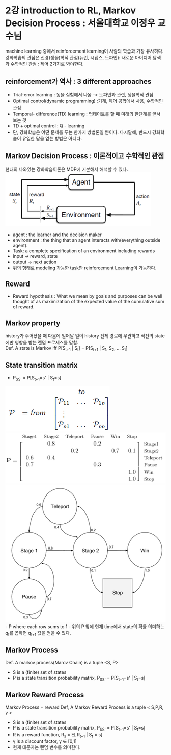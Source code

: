 # 2강 introduction to RL, Markov Decision Process : 서울대학교 이정우 교수님
machine learning 중에서 reinforcement learning이 사람의 학습과 가장 유사하다.  
강화학습의 관점은 신경(생물)학적 관점(뉴런, 시냅스, 도파민): 새로운 아이디어 탐색 과 수학적인 관점 : 제어 2가지로 봐야한다.

## reinforcement가 역사 : 3 different approaches
- Trial-error learning : 동물 실험에서 나옴 -> 도파민과 관련, 생물학적 관점
- Optimal control(dynamic programming) :기계, 제어 공학에서 사용, 수학적인 관점
- Temporal- difference(TD) learning : 업데이트를 할 때 미래의 한단계를 앞서 보는 것
- TD + optimal control : Q - learning
- 단, 강화학습은 어떤 문제를 푸는 한가지 방법론일 뿐이다. 다시말해, 반드시 강화학습이 유일한 답을 얻는 방법은 아니다.

## Markov Decision Process : 이론적이고 수학적인 관점
 현대의 나와있는 강화학습이론은 MDP에 기본해서 해석할 수 있다.  
 <img src="./img/01_MDP.PNG"> 
- agent : the learner and the decision maker
- environment : the thing that an agent interacts with(everything outside agent).
- Task: a complete specification of an environment including rewards
- input -> reward, state
- output -> next action
- 위의 형태로 modeling 가능한 task만 reinforcement Learning이 가능하다. 

## Reward
- Reward hypothesis : What we mean by goals and purposes can be well thought of as maximization of the expected value of the cumulative sum of reward.

## Markov property
history가 주어졌을 때 다음에 일어날 일이 history 전체 경로에 무관하고 직전의 state에만 영향을 받는 랜덤 프로세스를 말함.  
Def. A state is Markov iff P[S<sub>t+1</sub> | S<sub>t</sub>] = P[S<sub>t+1</sub> | S<sub>1</sub>, S<sub>2</sub>, ... S<sub>t</sub>]

## State transition matrix
- P<sub>SS'</sub> = P[S<sub>t+1</sub>=s' | S<sub>t</sub>=s]  
 <img src="./img/02_matrix.PNG"> 
 <img src="./img/03_matrix.PNG"> 
 <img src="./img/04_matrix.PNG"> 
- P where each row sums to 1
- 위의 P 앞에 현재 time에서 state의 확률 의미하는 q<sub>t</sub>를 곱하면 q<sub>t+1</sub> 값을 얻을 수 있다.

## Markov Process
Def. A markov process(Marov Chain) is a tuple <S, P>
- S is a (finite) set of states
- P is a state transition probability matrix,
P<sub>SS'</sub> = P[S<sub>t+1</sub>=s' | S<sub>t</sub>=s]

## Markov Reward Process
Markov Process + reward
Def, A Markov Reward Process is a tuple < S,P,R, &gamma; >
- S is a (finite) set of states
- P is a state transition probability matrix,
P<sub>SS'</sub> = P[S<sub>t+1</sub>=s' | S<sub>t</sub>=s]
- R is a reward function, R<sub>s</sub> = E[ R<sub>t+1</sub> | S<sub>t</sub> = s]
- &gamma; is a discount factor, &gamma; &in; [0,1]
- 현재 대문자는 랜덤 변수를 의미한다.